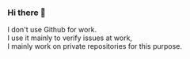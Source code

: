### Hi there 👋

I don't use Github for work.  
I use it mainly to verify issues at work,  
I mainly work on private repositories for this purpose.  
